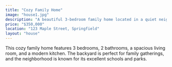 ```yaml
---
title: "Cozy Family Home"
image: "house1.jpg"
description: "A beautiful 3-bedroom family home located in a quiet neighborhood."
price: "$350,000"
location: "123 Maple Street, Springfield"
layout: "house"
---
```


This cozy family home features 3 bedrooms, 2 bathrooms, a spacious living room, and a modern kitchen. The backyard is perfect for family gatherings, and the neighborhood is known for its excellent schools and parks.